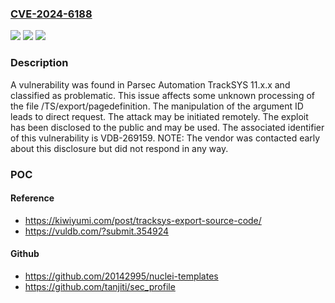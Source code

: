 ### [CVE-2024-6188](https://cve.mitre.org/cgi-bin/cvename.cgi?name=CVE-2024-6188)
![](https://img.shields.io/static/v1?label=Product&message=TrackSYS&color=blue)
![](https://img.shields.io/static/v1?label=Version&message=%3D%2011.x.x%20&color=brighgreen)
![](https://img.shields.io/static/v1?label=Vulnerability&message=CWE-425%20Direct%20Request&color=brighgreen)

### Description

A vulnerability was found in Parsec Automation TrackSYS 11.x.x and classified as problematic. This issue affects some unknown processing of the file /TS/export/pagedefinition. The manipulation of the argument ID leads to direct request. The attack may be initiated remotely. The exploit has been disclosed to the public and may be used. The associated identifier of this vulnerability is VDB-269159. NOTE: The vendor was contacted early about this disclosure but did not respond in any way.

### POC

#### Reference
- https://kiwiyumi.com/post/tracksys-export-source-code/
- https://vuldb.com/?submit.354924

#### Github
- https://github.com/20142995/nuclei-templates
- https://github.com/tanjiti/sec_profile

